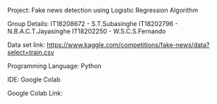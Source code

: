 Project: Fake news detection using Logistic Regression Algorithm

Group Details:
    IT18208672 - S.T.Subasinghe
    IT18202796 - N.B.A.C.T.Jayasinghe
    IT18202250 - W.S.C.S.Fernando

Data set link: https://www.kaggle.com/competitions/fake-news/data?select=train.csv

Programming Language: Python

IDE: Google Colab

Google Colab Link: 

